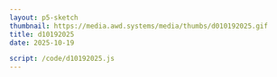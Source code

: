 ```yaml
---
layout: p5-sketch
thumbnail: https://media.awd.systems/media/thumbs/d010192025.gif
title: d10192025
date: 2025-10-19

script: /code/d10192025.js
---
```

